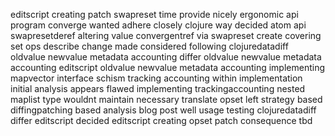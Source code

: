 editscript creating patch swapreset time provide nicely ergonomic api program converge wanted adhere closely clojure way decided atom api swapresetderef altering value convergentref via swapreset create covering set ops describe change made considered following clojuredatadiff oldvalue newvalue metadata accounting differ oldvalue newvalue metadata accounting editscript oldvalue newvalue metadata accounting implementing mapvector interface schism tracking accounting within implementation initial analysis appears flawed implementing trackingaccounting nested maplist type wouldnt maintain necessary translate opset left strategy based diffingpatching based analysis blog post well usage testing clojuredatadiff differ editscript decided editscript creating opset patch consequence tbd
